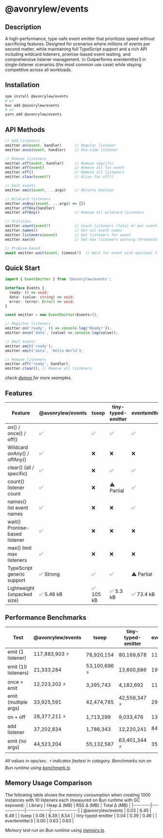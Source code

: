 # @avonrylew/events

## Description

A high-performance, type-safe event emitter that prioritizes speed without sacrificing features. Designed for scenarios where millions of events per second matter, while maintaining full TypeScript support and a rich API including wildcard listeners, promise-based event waiting, and comprehensive listener management. \n
Outperforms eventemitter3 in single-listener scenarios (the most common use case) while staying competitive across all workloads.

## Installation
```bash
npm install @avonrylew/events
# or
bun add @avonrylew/events
# or
yarn add @avonrylew/events
```

## API Methods

```typescript
// Add listeners
emitter.on(event, handler)      // Regular listener
emitter.once(event, handler)    // One-time listener

// Remove listeners
emitter.off(event, handler)     // Remove specific
emitter.off(event)              // Remove all for event
emitter.off()                   // Remove all listeners
emitter.clear(event?)           // Alias for off()

// Emit events
emitter.emit(event, ...args)    // Returns boolean

// Wildcard listeners
emitter.onAny((event, ...args) => {})
emitter.offAny(handler)
emitter.offAny()                // Remove all wildcard listeners

// Utilities
emitter.count(event?)           // Count listeners (total or per event)
emitter.names()                 // Get all event names
emitter.listeners(event)        // Get listeners for event
emitter.max(n)                  // Set max listeners warning threshold

// Promise-based
await emitter.wait(event, timeout?)  // Wait for event with optional timeout
```

## Quick Start
```typescript
import { EventEmitter } from '@avonrylew/events';

interface Events {
  ready: () => void;
  data: (value: string) => void;
  error: (error: Error) => void;
}

const emitter = new EventEmitter<Events>();

// Register listeners
emitter.on('ready', () => console.log('Ready!'));
emitter.once('data', (value) => console.log(value));

// Emit events
emitter.emit('ready');
emitter.emit('data', 'Hello World');

// Remove listeners
emitter.off('ready', handler);
emitter.clear(); // Remove all listeners
```
*check [demos](https://github.com/avonryle/events/tree/main/demos) for more examples.*

## Features

| Feature                  | @avonrylew/events | tseep | tiny-typed-emitter | eventemitter3 |
|--------------------------|-------------------|-------|--------------------|---------------|
| on() / once() / off()    | ✅                | ✅    | ✅                 | ✅            |
| Wildcard onAny() / offAny() | ✅             | ❌    | ❌                 | ❌            |
| clear() (all / specific) | ✅                | ❌    | ✅                  | ✅            |
| count() listener count   | ✅                | ❌    | ⚠️ Partial         | ✅            |
| names() list event names | ✅                | ❌    | ❌                 | ✅            |
| wait() Promise-based listener | ✅           | ❌    | ❌                 | ❌            |
| max() limit max listeners | ✅               | ❌    | ❌                 | ❌            |
| TypeScript generic support | ✅ Strong       | ✅    | ✅                 | ⚠️ Partial    |
| Lightweight (unpacked size)    | ✅ 5.46 kB               | ✅ 105 kB    | ✅ 5.3 kB                  | ✅ 73.4 kB      | 

## Performance Benchmarks

| Test | @avonrylew/events | tseep | tiny-typed-emitter | eventemitter3 |
|------|-------------------|-------|--------------------|--------------| 
| emit (1 listener) | 117,883,903 ⚡ | 78,920,154 | 80,169,678 | 114,160,714 |
| emit (10 listeners) | 21,333,284 | 53,100,696 ⚡ | 13,600,686 | 19,974,968 |
| once + emit | 12,223,202 ⚡ | 3,395,743 | 4,182,692 | 11,880,773 |
| emit (multiple args) | 33,925,591 | 42,474,765 | 42,559,347 ⚡ | 29,681,331 |
| on + off | 28,377,211 ⚡ | 1,713,299 | 9,033,476 | 13,639,721 |
| add listener | 37,202,834 | 1,786,343 | 12,220,241 | 84,448,430 ⚡ |
| emit (no args) | 44,523,204 | 55,132,587 | 63,401,344 ⚡ | 35,761,228 |

*All values in ops/sec. ⚡ indicates fastest in category.*
*Benchmarks run on Bun runtime using [benchmark.ts](https://github.com/avonryle/events/blob/main/__tests__/benchmark.ts)*

## Memory Usage Comparison
The following table shows the memory consumption when creating 1000 instances with 10 listeners each (measured on Bun runtime with GC exposed):
| Library | Heap Δ (MB) | RSS Δ (MB) | Total Δ (MB) |
|---------|-------------|------------|--------------|
| @avonrylew/events | 0.03 | 6.45 | 6.49 |
| tseep | 0.08 | 8.39 | 8.54 |
| tiny-typed-emitter | 0.04 | 0.39 | 0.46 |
| eventemitter3 | 0.00 | 0.63 | 0.63 |


*Memory test run on Bun runtime using [memory.ts](https://github.com/avonryle/events/blob/main/__tests__/memory-test.ts).*
